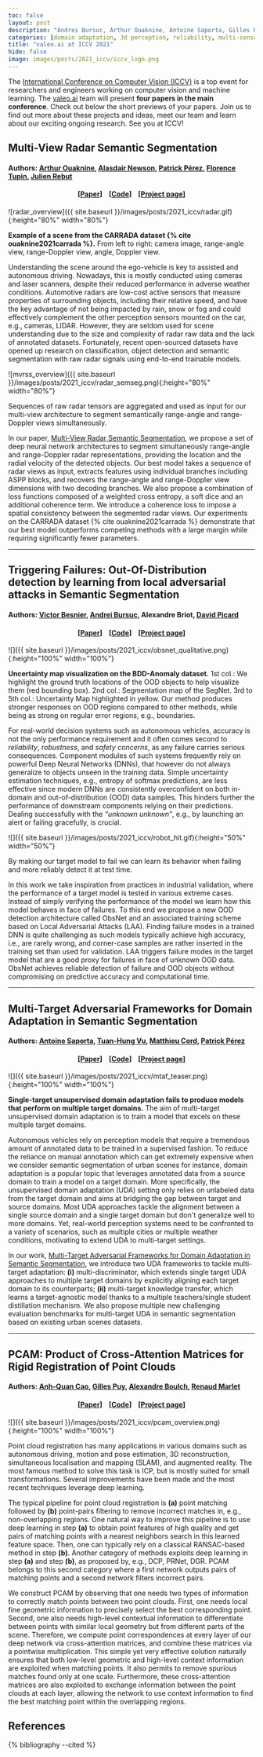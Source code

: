 ```yaml
---
toc: false
layout: post
description: "Andrei Bursuc, Arthur Ouaknine, Antoine Saporta, Gilles Puy"
categories: [domain adaptation, 3d perception, reliability, multi-sensor, limited supervision]
title: "valeo.ai at ICCV 2021"
hide: false
image: images/posts/2021_iccv/iccv_logo.png
---
```



The [International Conference on Computer Vision (ICCV)](https://iccv2021.thecvf.com/home) is a top event for researchers and engineers working on computer vision and machine learning. The [valeo.ai](https://www.valeo.com/en/valeo-ai) team will present **four papers in the main conference**. Check out below the short previews of your papers. Join us to find out more about these projects and ideas, meet our team and learn about our exciting ongoing research. See you at ICCV! 


## Multi-View Radar Semantic Segmentation
#### Authors: <a href="https://arthurouaknine.github.io/">Arthur Ouaknine</a>, <a href="https://sites.google.com/site/alasdairnewson/">Alasdair Newson</a>, <a href="https://ptrckprz.github.io/">Patrick Pérez</a>, <a href="https://perso.telecom-paristech.fr/tupin/">Florence Tupin</a>, <a href="https://scholar.google.com/citations?user=BJcQNcoAAAAJ&hl=fr">Julien Rebut</a>

<h4 align="center"> [<a href="https://arxiv.org/abs/2103.16214">Paper</a>] &nbsp;&nbsp; [<a href="https://github.com/valeoai/MVRSS">Code</a>] &nbsp;&nbsp; [<a href="https://valeoai.github.io/blog/publications/mvrss/">Project page</a>]</h4>


![radar_overview]({{ site.baseurl }}/images/posts/2021_iccv/radar.gif){:height="80%" width="80%"}
<div class="caption"><b>Example of a scene from the CARRADA dataset {% cite ouaknine2021carrada %}.</b> From left to right: camera image, range-angle view, range-Doppler view, angle, Doppler view.</div>

Understanding the scene around the ego-vehicle is key to assisted and autonomous driving. Nowadays, this is mostly conducted using cameras and laser scanners, despite their reduced performance in adverse weather conditions. Automotive radars are low-cost active sensors that measure properties of surrounding objects, including their relative speed, and have the key advantage of not being impacted by rain, snow or fog and could effectively complement the other perception sensors mounted on the car, e.g., cameras, LIDAR. However, they are seldom used for scene understanding due to the size and complexity of radar raw data and the lack of annotated datasets. Fortunately, recent open-sourced datasets have opened up research on classification, object detection and semantic segmentation with raw radar signals using end-to-end trainable models.


![mvrss_overview]({{ site.baseurl }}/images/posts/2021_iccv/radar_semseg.png){:height="80%" width="80%"}
<div class="caption">Sequences of raw radar tensors are aggregated and used as input for our multi-view architecture to segment semantically range-angle and range-Doppler views simultaneously.
</div>

In our paper, [Multi-View Radar Semantic Segmentation](https://arxiv.org/abs/2103.16214), we propose a set of deep neural network architectures to segment simultaneously range-angle and range-Doppler radar representations, providing the location and the radial velocity of the detected objects. Our best model takes a sequence of radar views as input, extracts features using individual branches including ASPP blocks, and recovers the range-angle and range-Doppler view dimensions with two decoding branches. We also propose a combination of loss functions composed of a weighted cross entropy, a soft dice and an additional coherence term. We introduce a coherence loss to impose a spatial consistency between the segmented radar views. Our experiments on the CARRADA dataset {% cite ouaknine2021carrada %} demonstrate that our best model outperforms competing methods with a large margin while requiring significantly fewer parameters.

<hr>

## Triggering Failures: Out-Of-Distribution detection by learning from local adversarial attacks in Semantic Segmentation
#### Authors: <a href="https://scholar.google.com/citations?user=n_C2h-QAAAAJ">Victor Besnier</a>, <a href="https://abursuc.github.io/">Andrei Bursuc</a>, Alexandre Briot, <a href="https://davidpicard.github.io/">David Picard</a>

<h4 align="center"> [<a href="https://arxiv.org/abs/2108.01634">Paper</a>] &nbsp;&nbsp; [<a href="https://github.com/valeoai/obsnet">Code</a>] &nbsp;&nbsp; [<a href="https://valeoai.github.io/blog/publications/obsnet/">Project page</a>]</h4>


![]({{ site.baseurl }}/images/posts/2021_iccv/obsnet_qualitative.png){:height="100%" width="100%"}
<div class="caption"><b>Uncertainty map visualization on the BDD-Anomaly dataset.</b> 1st col.: We highlight the ground truth locations of the OOD objects to help visualize them (red bounding box). 2nd col.: Segmentation map of the SegNet. 3rd to 5th col.: Uncertainty Map highlighted in yellow. Our method produces stronger responses on OOD regions compared to other methods, while being as strong on regular error regions, e.g., boundaries. 
</div>

For real-world decision systems such as autonomous vehicles, accuracy is not the only performance requirement and it often comes second to *reliability*, *robustness*, and *safety concerns*, as any failure carries serious consequences. Component modules of such systems frequently rely on powerful Deep Neural Networks (DNNs), that however do not always generalize to objects unseen in the training data.  Simple uncertainty estimation techniques, e.g., entropy of softmax predictions, are less effective since modern DNNs are consistently overconfident on both in-domain and out-of-distribution (OOD) data samples. This hinders further the performance of downstream components relying on their predictions. Dealing successfully with the *“unknown unknown”*, e.g., by launching an alert or failing gracefully, is crucial.


![]({{ site.baseurl }}/images/posts/2021_iccv/robot_hit.gif){:height="50%" width="50%"}
<div class="caption">By making our target model to fail we can learn its behavior when failing and more reliably detect it at test time.</div>

In this work we take inspiration from practices in industrial validation, where the performance of a target model is tested in various extreme cases. Instead of simply verifying the performance of the model we learn how this model behaves in face of failures. To this end we propose a new OOD detection architecture called ObsNet and an associated training scheme based on Local Adversarial Attacks (LAA). Finding failure modes in a trained DNN is quite challenging as such models typically achieve high accuracy, i.e., are rarely wrong, and corner-case samples are rather inserted in the training set than used for validation. LAA triggers failure modes in the target model that are a good proxy for failures in face of unknown OOD data. 
ObsNet achieves reliable detection of failure and OOD objects without compromising on predictive accuracy and computational time.


<hr>

## Multi-Target Adversarial Frameworks for Domain Adaptation in Semantic Segmentation
#### Authors:  <a href="https://scholar.google.com/citations?user=jSwfIU4AAAAJ">Antoine Saporta</a>, <a href="https://tuanhungvu.github.io/">Tuan-Hung Vu</a>, <a href="http://webia.lip6.fr/~cord/">Matthieu Cord</a>, <a href="https://ptrckprz.github.io/">Patrick Pérez</a>

<h4 align="center"> [<a href="https://arxiv.org/abs/2108.06962">Paper</a>] &nbsp;&nbsp; [<a href="https://github.com/valeoai/MTAF">Code</a>] &nbsp;&nbsp; [<a href="https://valeoai.github.io/blog/publications/mtaf/">Project page</a>]</h4>

![]({{ site.baseurl }}/images/posts/2021_iccv/mtaf_teaser.png){:height="100%" width="100%"}
<div class="caption"><b>Single-target unsupervised domain adaptation fails to produce models that perform on multiple target domains.</b> The aim of multi-target unsupervised domain adaptation is to train a model that excels on these multiple target domains.</div>

Autonomous vehicles rely on perception models that require a tremendous amount of annotated data to be trained in a supervised fashion. To reduce the reliance on manual annotation which can get extremely expensive when we consider semantic segmentation of urban scenes for instance, domain adaptation is a popular topic that leverages annotated data from a source domain to train a model on a target domain. More specifically, the unsupervised domain adaptation (UDA) setting only relies on unlabeled data from the target domain and aims at bridging the gap between target and source domains. Most UDA approaches tackle the alignment between a single source domain and a single target domain but don't generalize well to more domains. Yet, real-world perception systems need to be confronted to a variety of scenarios, such as multiple cities or multiple weather conditions, motivating to extend UDA to multi-target settings.

In our work, [Multi-Target Adversarial Frameworks for Domain Adaptation in Semantic Segmentation]("https://arxiv.org/abs/2108.06962), we introduce two UDA frameworks to tackle multi-target adaptation: **(i)** multi-discriminator, which extends single target UDA approaches to multiple target domains by explicitly aligning each target domain to its counterparts; **(ii)** multi-target knowledge transfer, which learns a target-agnostic model thanks to a multiple teachers/single student distillation mechanism. We also propose multiple new challenging evaluation benchmarks for multi-target UDA in semantic segmentation based on existing urban scenes datasets. 

<hr>

## PCAM: Product of Cross-Attention Matrices for Rigid Registration of Point Clouds
#### Authors: <a href="https://anhquancao.github.io">Anh-Quan Cao</a>, <a href="https://sites.google.com/site/puygilles/home">Gilles Puy</a>, <a href="https://www.boulch.eu/">Alexandre Boulch</a>, <a href="http://imagine.enpc.fr/~marletr/">Renaud Marlet</a>


<h4 align="center"> [<a href="http://arxiv.org/abs/2110.01269">Paper</a>] &nbsp;&nbsp; [<a href="https://github.com/valeoai/PCAM">Code</a>] &nbsp;&nbsp; [<a href="https://valeoai.github.io/blog/publications/pcam/">Project page</a>]</h4>

![]({{ site.baseurl }}/images/posts/2021_iccv/pcam_overview.png){:height="100%" width="100%"}


Point cloud registration has many applications in various domains such as autonomous driving, motion and pose estimation, 3D reconstruction, simultaneous localisation and mapping (SLAM), and augmented reality. The most famous method to solve this task is ICP, but is mostly suited for small transformations. Several improvements have been made and the most recent techniques leverage deep learning. 

The typical pipeline for point cloud registration is **(a)** point matching followed by **(b)** point-pairs filtering to remove incorrect matches in, e.g., non-overlapping regions. One natural way to improve this pipeline is to use deep learning in step **(a)** to obtain point features of high quality and get pairs of matching points with a nearest neighbors search in this learned feature space. Then, one can typically rely on a classical RANSAC-based method in step **(b)**. Another category of methods exploits deep learning in step **(a)** and step **(b)**, as proposed by, e.g., DCP, PRNet, DGR. PCAM belongs to this second category where a first network outputs pairs of matching points and a second network filters incorrect pairs.

We construct PCAM by observing that one needs two types of information to correctly match points between two point clouds. First, one needs local fine geometric information to precisely select the best corresponding point. Second, one also needs high-level contextual information to differentiate between points with similar local geometry but from different parts of the scene. Therefore, we compute point correspondences at every layer of our deep network via cross-attention matrices, and combine these matrices via a pointwise multiplication. This simple yet very effective solution naturally ensures that both low-level geometric and high-level context information are exploited when matching points. It also permits to remove spurious matches found only at one scale. Furthermore, these cross-attention matrices are also exploited to exchange information between the point clouds at each layer, allowing the network to use context information to find the best matching point within the overlapping regions.


## References

{% bibliography --cited %}


